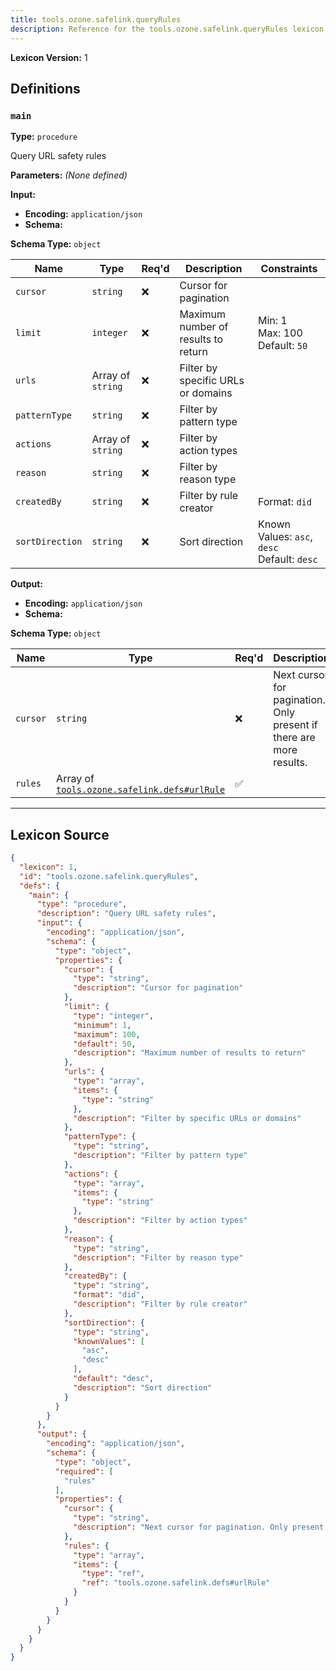 ```yaml
---
title: tools.ozone.safelink.queryRules
description: Reference for the tools.ozone.safelink.queryRules lexicon
---
```

**Lexicon Version:** 1

## Definitions

<a name="main"></a>
### `main`

**Type:** `procedure`

Query URL safety rules

**Parameters:** _(None defined)_

**Input:**

- **Encoding:** `application/json`
- **Schema:**

**Schema Type:** `object`

| Name | Type | Req'd  | Description | Constraints |
|------|------|----------|-------------|-------------|
| `cursor` | `string` | ❌  | Cursor for pagination |  |
| `limit` | `integer` | ❌  | Maximum number of results to return | Min: 1<br/>Max: 100<br/>Default: `50` |
| `urls` | Array of `string` | ❌  | Filter by specific URLs or domains |  |
| `patternType` | `string` | ❌  | Filter by pattern type |  |
| `actions` | Array of `string` | ❌  | Filter by action types |  |
| `reason` | `string` | ❌  | Filter by reason type |  |
| `createdBy` | `string` | ❌  | Filter by rule creator | Format: `did` |
| `sortDirection` | `string` | ❌  | Sort direction | Known Values: `asc`, `desc`<br/>Default: `desc` |
**Output:**

- **Encoding:** `application/json`
- **Schema:**

**Schema Type:** `object`

| Name | Type | Req'd  | Description | Constraints |
|------|------|----------|-------------|-------------|
| `cursor` | `string` | ❌  | Next cursor for pagination. Only present if there are more results. |  |
| `rules` | Array of [`tools.ozone.safelink.defs#urlRule`](lexicons/tools/ozone/safelink/defs#urlRule) | ✅  |  |  |

---

## Lexicon Source
```json
{
  "lexicon": 1,
  "id": "tools.ozone.safelink.queryRules",
  "defs": {
    "main": {
      "type": "procedure",
      "description": "Query URL safety rules",
      "input": {
        "encoding": "application/json",
        "schema": {
          "type": "object",
          "properties": {
            "cursor": {
              "type": "string",
              "description": "Cursor for pagination"
            },
            "limit": {
              "type": "integer",
              "minimum": 1,
              "maximum": 100,
              "default": 50,
              "description": "Maximum number of results to return"
            },
            "urls": {
              "type": "array",
              "items": {
                "type": "string"
              },
              "description": "Filter by specific URLs or domains"
            },
            "patternType": {
              "type": "string",
              "description": "Filter by pattern type"
            },
            "actions": {
              "type": "array",
              "items": {
                "type": "string"
              },
              "description": "Filter by action types"
            },
            "reason": {
              "type": "string",
              "description": "Filter by reason type"
            },
            "createdBy": {
              "type": "string",
              "format": "did",
              "description": "Filter by rule creator"
            },
            "sortDirection": {
              "type": "string",
              "knownValues": [
                "asc",
                "desc"
              ],
              "default": "desc",
              "description": "Sort direction"
            }
          }
        }
      },
      "output": {
        "encoding": "application/json",
        "schema": {
          "type": "object",
          "required": [
            "rules"
          ],
          "properties": {
            "cursor": {
              "type": "string",
              "description": "Next cursor for pagination. Only present if there are more results."
            },
            "rules": {
              "type": "array",
              "items": {
                "type": "ref",
                "ref": "tools.ozone.safelink.defs#urlRule"
              }
            }
          }
        }
      }
    }
  }
}
```
